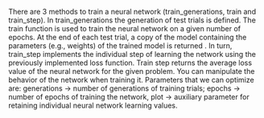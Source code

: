 There are 3 methods to train a neural network (train_generations, train and train_step). In train_generations the generation of test trials is defined.  The train function is used to train the neural network on a given number of epochs. At the end of each test trial, a copy of the model containing the parameters (e.g., weights) of the trained model is returned . In turn, train_step implements the individual step of learning the network using the previously implemented loss function. Train step returns the average loss value of the neural network for the given problem.
You can manipulate the behavior of the network when training it. Parameters that we can optimize are: generations -> number of generations of training trials; epochs -> number of epochs of training the network, plot -> auxiliary parameter for retaining individual neural network learning values.
